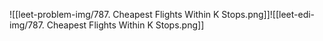 ![[leet-problem-img/787. Cheapest Flights Within K Stops.png]]![[leet-edi-img/787. Cheapest Flights Within K Stops.png]]